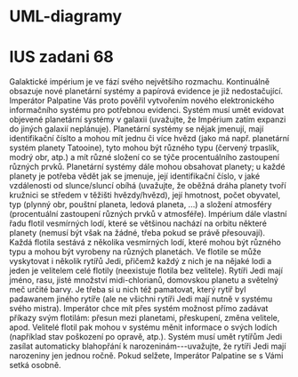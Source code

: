 # UML-diagramy
# IUS zadani 68

Galaktické impérium je ve fází svého největšího rozmachu. Kontinuálně obsazuje nové planetární systémy a papírová evidence je již nedostačující. Imperátor Palpatine Vás proto pověřil vytvořením nového elektronického informačního systému pro potřebnou evidenci. Systém musí umět evidovat objevené planetární systémy v galaxii (uvažujte, že Impérium zatím expanzi do jiných galaxií neplánuje). Planetární systémy se nějak jmenují, mají identifikační číslto a mohou mít jednu či více hvězd (jako má např. planetární systém planety Tatooine), tyto mohou být různého typu (červený trpaslík, modrý obr, atp.) a mít různé složení co se týče procentuálního zastoupení různých prvků. Planetární systémy dále mohou obsahovat planety; u každé planety je potřeba vědět jak se jmenuje, její identifikační číslo, v jaké vzdálenosti od slunce/sluncí obíhá (uvažujte, že oběžná dráha planety tvoří kružnici se středem v těžišti hvězdy/hvězd), její hmotnost, počet obyvatel, typ (plynný obr, pouštní planeta, ledová planeta, ...) a složení atmosféry (procentuální zastoupení různých prvků v atmosféře). Impérium dále vlastní řadu flotil vesmírných lodí, které se většinou nachází na orbitu některé planety (nemusí být však na žádné, třeba pokud se právě přesouvají). Každá flotila sestává z několika vesmírných lodí, které mohou být různého typu a mohou být vyrobeny na různých planetách. Ve flotile se může vyskytovat i několik rytířů Jedi, přičemž každý z nich je na nějaké lodi a jeden je velitelem celé flotily (neexistuje flotila bez velitele). Rytíři Jedi mají jméno, rasu, jisté množství midi-chlorianů, domovskou planetu a světelný meč určité barvy. Je třeba si u nich též pamatovat, který rytíř byl padawanem jiného rytíře (ale ne všichni rytíři Jedi mají nutně v systému svého mistra). Imperátor chce mít přes systém možnost přímo zadávat příkazy svým flotilám: přesun mezi planetami, přeskupení, změna velitele, apod. Velitelé flotil pak mohou v systému měnit informace o svých lodích (například stav poškození po opravě, atp.). Systém musí umět rytířům Jedi zasílat automaticky blahopřání k narozeninám---uvažujte, že rytíři Jedi mají narozeniny jen jednou ročně. Pokud selžete, Imperátor Palpatine se s Vámi setká osobně.
